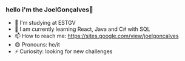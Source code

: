 ### hello i'm the JoelGonçalves👋

- 🔭 I'm studying at ESTGV
- 🌱 I am currently learning React, Java and C# with SQL
- 📫 How to reach me: https://sites.google.com/view/joelgoncalves
- 😄 Pronouns: he/it
- ⚡ Curiosity: looking for new challenges


